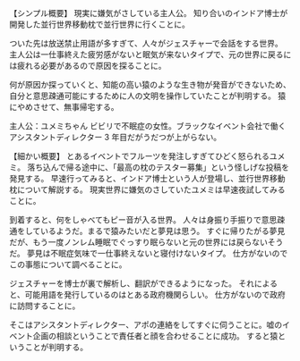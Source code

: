 【シンプル概要】
現実に嫌気がさしている主人公。
知り合いのインドア博士が開発した並行世界移動枕で並行世界に行くことに。

ついた先は放送禁止用語が多すぎて、人々がジェスチャーで会話をする世界。
主人公は一仕事終えた疲労感がないと眠気が来ないタイプで、元の世界に戻るには疲れる必要があるので原因を探ることに。

何が原因か探っていくと、知能の高い猿のような生き物が発音ができないため、自分と意思疎通可能にするために人の文明を操作していたことが判明する。
猿にやめさせて、無事帰宅する。

主人公：ユメミちゃん
ビビリで不眠症の女性。ブラックなイベント会社で働くアシスタントディレクター 3 年目だがうだつが上がらない。

【細かい概要】
とあるイベントでフルーツを発注しすぎてひどく怒られるユメミ。
落ち込んで帰る途中に、「最高の枕のテスター募集」という怪しげな投稿を発見する。
早速行ってみると、インドア博士という人が登場し、並行世界移動枕について解説する。
現実世界に嫌気のさしていたユメミは早速夜試してみることに。

到着すると、何をしゃべてもピー音が入る世界。
人々は身振り手振りで意思疎通をしているようだ。まるで猿みたいだと夢見は思う。
すぐに帰りたがる夢見だが、もう一度ノンレム睡眠でぐっすり眠らないと元の世界には戻らないそうだ。
夢見は不眠症気味で一仕事終えないと寝付けないタイプ。
仕方がないのでこの事態について調べることに。

ジェスチャーを博士が裏で解析し、翻訳ができるようになった。
それによると、可能用語を発行しているのはとある政府機関らしい。
仕方がないので政府に訪問することに。

そこはアシスタントディレクター、アポの連絡をしてすぐに伺うことに。嘘のイベント企画の相談ということで責任者と顔を合わせることに成功。
すると猿ということが判明する。
